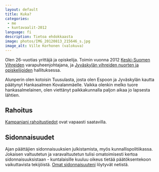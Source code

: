 ```yaml
---
layout: default
title: Kuka?
categories:
 - me
 - kuntavaalit-2012
language: fi
description: Tietoa ehdokkaasta
image: photos/IMG_20120813_215646_s.jpg
image_alt: Ville Korhonen (valokuva)
---
```


Olen 26-vuotias yrittäjä ja opiskelija. Toimin vuonna 2012 [Keski-Suomen Vihreiden][]  varapuheenjohtajana, ja [Jyväskylän vihreiden nuorten ja opiskelijoiden][] hallituksessa.

Alunperin olen kotoisin Tuusulasta, josta olen Espoon ja Jyväskylän kautta päätynyt Hankasalmen Kovalanmäelle. Vaikka olenkin melko tuore hankasalmelainen, olen viettänyt paikkakunnalla paljon aikaa jo lapsesta lähtien.


Rahoitus
--------
[Kampanjani rahoitustiedot][] ovat vapaasti saatavilla.

Sidonnaisuudet
--------------
Ajan päättäjien sidonnaisuuksien julkistamista, myös kunnallispolitiikassa. Jokaisen valtuutetun ja varavaltuutetun tulisi omatoimisesti kertoa sidonnaisuuksistaan - kuntalaisille kuuluu oikeus
tietää päätöksentekoon vaikuttavista tekijöistä. [Omat sidonnaisuuteni][] löytyvät netistä.


  [Keski-Suomen Vihreiden]: http://www.keskisuomenvihreat.fi/
  [Jyväskylän vihreiden nuorten ja opiskelijoiden]: http://www.jyvioni.org/
  [Kampanjani rahoitustiedot]: /2012/kunnallisvaalit/rahoitus/
  [Omat sidonnaisuuteni]: /2012/kunnallisvaalit/sidonnaisuudet/
